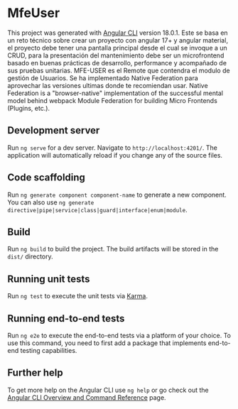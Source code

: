 # MfeUser

This project was generated with [Angular CLI](https://github.com/angular/angular-cli) version 18.0.1.
Este se basa en un reto técnico sobre crear un proyecto con angular 17+ y angular material, el proyecto debe tener una pantalla principal desde el cual se invoque a un CRUD, para la presentación del mantenimiento debe ser un microfrontend basado en buenas prácticas de desarrollo, performance y acompañado de sus pruebas unitarias.
MFE-USER es el Remote que contendra el modulo de gestión de Usuarios.
Se ha implementado Native Federation para aprovechar las versiones ultimas donde te recomiendan usar.
Native Federation is a "browser-native" implementation of the successful mental model behind webpack Module Federation for building Micro Frontends (Plugins, etc.).

## Development server

Run `ng serve` for a dev server. Navigate to `http://localhost:4201/`. The application will automatically reload if you change any of the source files.

## Code scaffolding

Run `ng generate component component-name` to generate a new component. You can also use `ng generate directive|pipe|service|class|guard|interface|enum|module`.

## Build

Run `ng build` to build the project. The build artifacts will be stored in the `dist/` directory.

## Running unit tests

Run `ng test` to execute the unit tests via [Karma](https://karma-runner.github.io).

## Running end-to-end tests

Run `ng e2e` to execute the end-to-end tests via a platform of your choice. To use this command, you need to first add a package that implements end-to-end testing capabilities.

## Further help

To get more help on the Angular CLI use `ng help` or go check out the [Angular CLI Overview and Command Reference](https://angular.dev/tools/cli) page.

